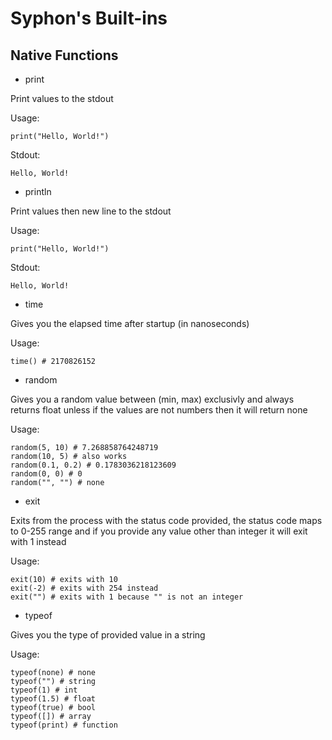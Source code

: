 # Syphon's Built-ins

## Native Functions

- print

Print values to the stdout

Usage:

```
print("Hello, World!")
```

Stdout:

```
Hello, World!
```

- println

Print values then new line to the stdout

Usage:

```
print("Hello, World!")
```

Stdout:

```
Hello, World!

```

- time

Gives you the elapsed time after startup (in nanoseconds)

Usage:

```
time() # 2170826152
```

- random

Gives you a random value between (min, max) exclusivly and always returns float unless if the values are not numbers then it will return none

Usage:

```
random(5, 10) # 7.268858764248719
random(10, 5) # also works
random(0.1, 0.2) # 0.1783036218123609
random(0, 0) # 0
random("", "") # none
```

- exit

Exits from the process with the status code provided, the status code maps to 0-255 range and if you provide any value other than integer it will exit with 1 instead

Usage:

```
exit(10) # exits with 10
exit(-2) # exits with 254 instead
exit("") # exits with 1 because "" is not an integer
```

- typeof

Gives you the type of provided value in a string

Usage:

```
typeof(none) # none
typeof("") # string
typeof(1) # int
typeof(1.5) # float
typeof(true) # bool
typeof([]) # array
typeof(print) # function
```
